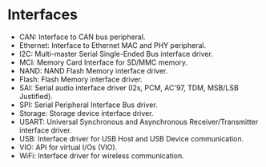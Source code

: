 # Interfaces


- CAN: Interface to CAN bus peripheral.
- Ethernet: Interface to Ethernet MAC and PHY peripheral.
- I2C: Multi-master Serial Single-Ended Bus interface driver.
- MCI: Memory Card Interface for SD/MMC memory.
- NAND: NAND Flash Memory interface driver.
- Flash: Flash Memory interface driver.
- SAI: Serial audio interface driver (I2s, PCM, AC'97, TDM, MSB/LSB Justified).
- SPI: Serial Peripheral Interface Bus driver.
- Storage: Storage device interface driver.
- USART: Universal Synchronous and Asynchronous Receiver/Transmitter interface driver.
- USB: Interface driver for USB Host and USB Device communication.
- VIO: API for virtual I/Os (VIO).
- WiFi: Interface driver for wireless communication.
